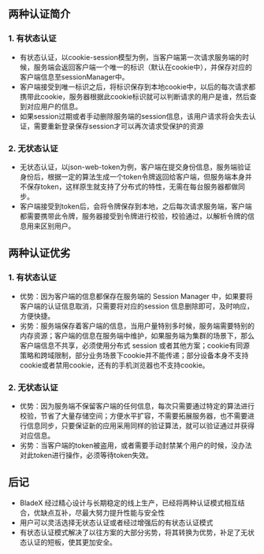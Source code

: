 
## 两种认证简介
### 1. 有状态认证
* 有状态认证，以cookie-session模型为例，当客户端第一次请求服务端的时候，服务端会返回客户端一个唯一的标识（默认在cookie中），并保存对应的客户端信息至sessionManager中。
* 客户端接受到唯一标识之后，将标识保存到本地cookie中，以后的每次请求都携带此cookie，服务器根据此cookie标识就可以判断请求的用户是谁，然后查到对应用户的信息。
* 如果session过期或者手动删除服务端的session信息，该用户请求将会失去认证，需要重新登录保存session才可以再次请求受保护的资源
### 2. 无状态认证
* 无状态认证，以json-web-token为例，客户端在提交身份信息，服务端验证身份后，根据一定的算法生成一个token令牌返回给客户端，但服务端本身并不保存token，这样原生就支持了分布式的特性，无需在每台服务器都做同步。
* 客户端接受到token后，会将令牌保存到本地，之后每次请求服务端，客户端都需要携带此令牌，服务器接受到令牌进行校验，校验通过，以解析令牌的信息用来区别用户。




## 两种认证优劣
### 1. 有状态认证
* 优势：因为客户端的信息都保存在服务端的 Session Manager 中，如果要将客户端的认证信息取消，只需要将对应的session 信息删除即可，及时响应，方便快捷。
* 劣势：服务端保存着客户端的信息，当用户量特别多时候，服务端需要特别的内存资源；客户端的信息在服务端中维护，如果服务端为集群的场景下，那么客户端信息不共享，必须使用分布式 session 或者其他方案；cookie有同源策略和跨域限制，部分业务场景下cookie并不能传递；部分设备本身不支持cookie或者禁用cookie，还有的手机浏览器也不支持cookie。

### 2. 无状态认证
* 优势：因为服务端不保留客户端的任何信息，每次只需要通过特定的算法进行校验，节省了大量存储空间；方便水平扩容，不需要拓展服务器，也不需要进行信息同步，只要保证新的应用采用同样的验证算法，就可以验证通过并获得对应信息。
* 劣势：当客户端的token被盗用，或者需要手动封禁某个用户的时候，没办法对此token进行操作，必须等待token失效。




## 后记
* BladeX 经过精心设计与长期稳定的线上生产，已经将两种认证模式相互结合，优缺点互补，尽最大努力提升性能与安全性
* 用户可以灵活选择无状态认证或者经过增强后的有状态认证模式
* 有状态认证模式解决了以往方案的大部分劣势，将其转换为优势，补足了无状态认证的短板，使其更加安全。
